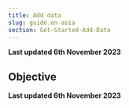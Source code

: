 ```yaml
---
title: Add data
slug: guide.en-asia
section: Get-Started-Add-Data
---
```


**Last updated 6th November 2023**



## Objective  

**Last updated 6th November 2023**

